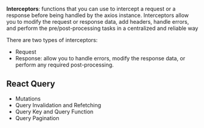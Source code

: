 **Interceptors**: functions that you can use to intercept a request or a response before being handled by the axios instance.
Interceptors allow you to modify the request or response data, add headers, handle errors, and perform the pre/post-processing
tasks in a centralized and reliable way


There are two types of interceptors:
- Request
- Response: allow you to handle errors, modify the response data, or perform any required post-processing.




## React Query
- Mutations
- Query Invalidation and Refetching
- Query Key and Query Function
- Query Pagination